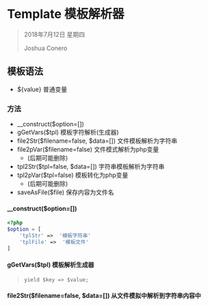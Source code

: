 # Template 模板解析器

> 2018年7月12日 星期四
>
> Joshua Conero 



## 模板语法

- ${value}    普通变量



### 方法

- __construct($option=[])   
- gGetVars($tpl)				模板字符解析(生成器)
- file2Str($filename=false, $data=[]) 文件模板解析为字符串
- file2pVar($filename=false)	文件模式解析为php变量
   - (后期可能删除)
- tpl2Str($tpl=false, $data=[])		字符串模板解析为字符串
- tpl2pVar($tpl=false)			模板转化为php变量
   - (后期可能删除)
- saveAsFile($file)  保存内容为文件名





#### __construct($option=[])

```php
<?php
$option = [
    'tplStr' =>  '模板字符串'
    'tplFile' =>  '模板文件'
]
```



#### gGetVars($tpl) 模板解析生成器

> ```
> yield $key => $value;
> ```





#### file2Str($filename=false, $data=[])  从文件模拟中解析到字符串内容中



